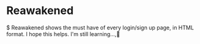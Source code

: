 # Reawakened
$ Reawakened shows the must have of every login/sign up page, in HTML format. I hope this helps. I'm still learning...,🌱
